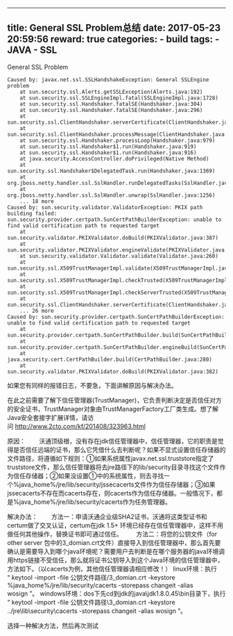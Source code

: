 
---
title: General SSL Problem总结
date: 2017-05-23 20:59:56
reward: true
categories:
    - build
tags:
    - JAVA
    - SSL
---

General SSL Problem 
```
Caused by: javax.net.ssl.SSLHandshakeException: General SSLEngine problem
	at sun.security.ssl.Alerts.getSSLException(Alerts.java:192)
	at sun.security.ssl.SSLEngineImpl.fatal(SSLEngineImpl.java:1728)
	at sun.security.ssl.Handshaker.fatalSE(Handshaker.java:304)
	at sun.security.ssl.Handshaker.fatalSE(Handshaker.java:296)
	at sun.security.ssl.ClientHandshaker.serverCertificate(ClientHandshaker.java:1478)
	at sun.security.ssl.ClientHandshaker.processMessage(ClientHandshaker.java:212)
	at sun.security.ssl.Handshaker.processLoop(Handshaker.java:979)
	at sun.security.ssl.Handshaker$1.run(Handshaker.java:919)
	at sun.security.ssl.Handshaker$1.run(Handshaker.java:916)
	at java.security.AccessController.doPrivileged(Native Method)
	at sun.security.ssl.Handshaker$DelegatedTask.run(Handshaker.java:1369)
	at org.jboss.netty.handler.ssl.SslHandler.runDelegatedTasks(SslHandler.java:1393)
	at org.jboss.netty.handler.ssl.SslHandler.unwrap(SslHandler.java:1256)
	... 18 more
Caused by: sun.security.validator.ValidatorException: PKIX path building failed: sun.security.provider.certpath.SunCertPathBuilderException: unable to find valid certification path to requested target
	at sun.security.validator.PKIXValidator.doBuild(PKIXValidator.java:387)
	at sun.security.validator.PKIXValidator.engineValidate(PKIXValidator.java:292)
	at sun.security.validator.Validator.validate(Validator.java:260)
	at sun.security.ssl.X509TrustManagerImpl.validate(X509TrustManagerImpl.java:324)
	at sun.security.ssl.X509TrustManagerImpl.checkTrusted(X509TrustManagerImpl.java:281)
	at sun.security.ssl.X509TrustManagerImpl.checkServerTrusted(X509TrustManagerImpl.java:136)
	at sun.security.ssl.ClientHandshaker.serverCertificate(ClientHandshaker.java:1465)
	... 26 more
Caused by: sun.security.provider.certpath.SunCertPathBuilderException: unable to find valid certification path to requested target
	at sun.security.provider.certpath.SunCertPathBuilder.build(SunCertPathBuilder.java:145)
	at sun.security.provider.certpath.SunCertPathBuilder.engineBuild(SunCertPathBuilder.java:131)
	at java.security.cert.CertPathBuilder.build(CertPathBuilder.java:280)
	at sun.security.validator.PKIXValidator.doBuild(PKIXValidator.java:382)
```
如果您有同样的报错日志，不要急，下面讲解原因与解决办法。

在此之前需要了解下信任管理器(TrustManager)，它负责判断决定是否信任对方的安全证书，TrustManager对象由TrustManagerFactory工厂类生成。想了解Java安全套接字扩展详情，请访问 http://www.2cto.com/kf/201408/323963.html

原因：
       沃通顶级根，没有存在jdk信任管理器中，信任管理器，它的职责是觉得是否信任远端的证书，那么它凭借什么去判断呢？如果不显式设置信任存储器的文件路径，将遵循如下规则：①如果系统属性javax.net.ssl.truststore指定了truststore文件，那么信任管理器将去jre路径下的lib/security目录寻找这个文件作为信任存储器；②如果没设置①中的系统属性，则去寻找一个%java_home%/jre/lib/security/jssecacerts文件作为信任存储器；③如果jssecacerts不存在而cacerts存在，则cacerts作为信任存储器。一般情况下，都是%java_home%/jre/lib/security/cacerts作为任务管理器。

<!--more-->

解决办法：
       方法一：申请沃通企业级SHA2证书，沃通将这类型证书和certum做了交叉认证，certum在jdk 1.5+ 环境已经存在信任管理器中，这样不用做任何其他操作，替换证书即可通过信任。
       方法二：将您的公钥文件（for other server 包中的3_domian.crt文件）直接导入到信任管理器中，那么首先要确认是需要导入到哪个java环境呢？需要用户去判断是在哪个服务器的java环境调用https链接不受信任，那么就将证书公钥导入到这个Java环境的信任管理器中，方法如下。（以cacerts为例，其他信任管理器请相应修改！）
linux环境：执行 “ keytool -import -file 公钥文件路径/3_domian.crt -keystore %java_home%/jre/lib/security/cacerts -storepass changeit -alias wosign ”。
windows环境：dos下先cd到jdk的java\jdk1.8.0.45\bin目录下，执行 “ keytool -import -file 公钥文件路径\3_domian.crt -keystore ../jre\lib\security\cacerts -storepass changeit -alias wosign ”。

选择一种解决方法，然后再次测试